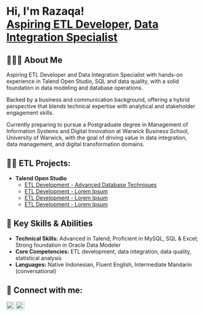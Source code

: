 <h1>Hi, I'm Razaqa! <br/><a href="https://github.com/razaqasubagyo">Aspiring ETL Developer</a>, <a href="https://www.linkedin.com/in/razaqasubagyo">Data Integration Specialist</a></h1>

<h2>🙋🏻‍♂️ About Me</h2>
<p>Aspiring ETL Developer and Data Integration Specialist with hands-on experience in Talend Open Studio, SQL and data quality, with a solid foundation in data modeling and database operations.</p>

<p>Backed by a business and communication background, offering a hybrid perspective that blends technical expertise with analytical and stakeholder engagement skills.</p>

<p>Currently preparing to pursue a Postgraduate degree in Management of Information Systems and Digital Innovation at Warwick Business School, University of Warwick, with the goal of driving value in data integration, data management, and digital transformation domains.</p>

<h2>👨‍💻 ETL Projects:</h2>

- <b>Talend Open Studio</b>
  - [ETL Development - Advanced Database Techniques](https://github.com/razaqasubagyo/ETLDevelopmentAdvancedDatabaseTechniques)
  - [ETL Development - Lorem Ipsum](https://github.com/joshmadakor1/Algorithms-Practice)
  - [ETL Development - Lorem Ipsum](https://github.com/joshmadakor1/Algorithms-Practice)
  - [ETL Development - Lorem Ipsum](https://github.com/joshmadakor1/Algorithms-Practice)

<h2>🔑 Key Skills & Abilities</h2>
<ul>
  <li><strong>Technical Skills:</strong> Advanced in Talend; Proficient in MySQL, SQL & Excel; Strong foundation in Oracle Data Modeler</li>
  <li><strong>Core Competencies:</strong> ETL development, data integration, data quality, statistical analysis</li>
  <li><strong>Languages:</strong> Native Indonesian, Fluent English, Intermediate Mandarin (conversational)</li>
</ul>

<h2> 🤳 Connect with me:</h2>

[<img align="left" alt="JoshMadakor | LinkedIn" width="22px" src="https://cdn.jsdelivr.net/npm/simple-icons@v3/icons/linkedin.svg" />][linkedin]
[<img align="left" alt="JoshMadakor | Instagram" width="22px" src="https://cdn.jsdelivr.net/npm/simple-icons@v3/icons/instagram.svg" />][instagram]

[instagram]: https://www.instagram.com/razaqasubagyo_/
[linkedin]: https://linkedin.com/in/razaqasubagyo

<!--
**joshmadakor1/joshmadakor1** is a ✨ _special_ ✨ repository because its `README.md` (this file) appears on your GitHub profile.

Here are some ideas to get you started:

- 🔭 I’m currently working on ...
- 🌱 I’m currently learning ...
- 👯 I’m looking to collaborate on ...
- 🤔 I’m looking for help with ...
- 💬 Ask me about ...
- 📫 How to reach me: ...
- 😄 Pronouns: ...
- ⚡ Fun fact: ...
-->
